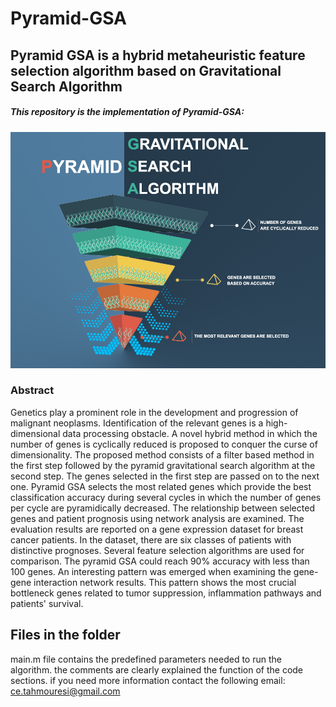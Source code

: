 # Pyramid-GSA
## Pyramid GSA is a hybrid metaheuristic feature selection algorithm based on Gravitational Search Algorithm
##### This repository is the implementation of Pyramid-GSA:
![Graphical Abstract](https://github.com/masoudrezaei/Pyramid-GSA/blob/master/Graphical%20Abstract.jpg)

###  Abstract
Genetics play a prominent role in the development and progression of malignant neoplasms. Identification of the relevant genes is a high-dimensional data processing obstacle. A novel hybrid method in which the number of genes is cyclically reduced is proposed to conquer the curse of dimensionality.  The proposed method consists of a filter based method in the first step followed by the pyramid gravitational search algorithm at the second step. The genes selected in the first step are passed on to the next one.  Pyramid GSA selects the most related genes which provide the best classification accuracy during several cycles in which the number of genes per cycle are pyramidically decreased. The relationship between selected genes and patient prognosis using network analysis are examined. The evaluation results are reported on a gene expression dataset for breast cancer patients. In the dataset, there are six classes of patients with distinctive prognoses. Several feature selection algorithms are used for comparison. The pyramid GSA could reach 90% accuracy with less than 100 genes. An interesting pattern was emerged when examining the gene-gene interaction network results. This pattern shows the most crucial bottleneck genes related to tumor suppression, inflammation pathways and patients' survival. 

## Files in the folder
main.m file contains the predefined parameters needed to run the algorithm. the comments are clearly explained the function of the code sections. if you need more information contact the following email:
ce.tahmouresi@gmail.com

 
